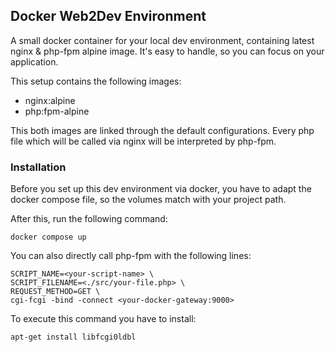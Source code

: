 Docker Web2Dev Environment
--------------------------
A small docker container for your local dev environment, containing latest nginx & php-fpm alpine image. It's easy to handle, so you can focus on your application.

This setup contains the following images:

- nginx:alpine
- php:fpm-alpine

This both images are linked through the default configurations. Every php file which will be called via nginx will be interpreted by php-fpm.

### Installation

Before you set up this dev environment via docker, you have to adapt the docker compose file, so the volumes match with your project path.

After this, run the following command:

```
docker compose up
```

You can also directly call php-fpm with the following lines:

```
SCRIPT_NAME=<your-script-name> \
SCRIPT_FILENAME=<./src/your-file.php> \
REQUEST_METHOD=GET \
cgi-fcgi -bind -connect <your-docker-gateway:9000>
```
To execute this command you have to install:

```
apt-get install libfcgi0ldbl
```
